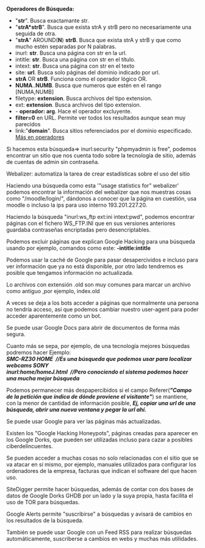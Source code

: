 __Operadores de Búsqueda:__

+ "__str__". Busca exactamante str.
+ "__strA*strB__". Busca que exista strA y strB pero no necesariamente una seguida de otra.
+ "__strA__" AROUND(__N__) __strB__. Busca que exista strA y strB y que como mucho estén separadas por N palabras.
+ inurl: __str__. Busca una página con str en la url.
+ intitle: __str__. Busca una página con str en el título.
+ intext: __str__. Busca una página con str en el texto
+ site: __url__. Busca solo páginas del dominio indicado por url.
+ __strA__ OR __strB__. Funciona como el operador lógico OR.
+ __NUMA__..__NUMB__. Busca que numeros que estén en el rango [NUMA,NUMB]
+ filetype: __extension__. Busca archivos del tipo extension.
+ ext: __extension__. Busca archivos del tipo extension.
+ \- __operador: arg__. Hace el operador excluyente.
+ __filter=0__ en URL. Permite ver todos los resultados aunque sean muy parecidos 
+ link:"__domain__". Busca sitios referenciados por el dominio especificado.
[Más en operadores](https://support.google.com/websearch/?hl=es)

Si hacemos esta búsqueda=> inurl:security "phpmyadmin is free", podemos encontrar un sitio que nos cuenta
todo sobre la tecnología de sitio, además de cuentas de admin sin contraseña.

Webalizer: automatiza la tarea de crear estadísticas sobre el uso del sitio

Haciendo una búsqueda como esta '"usage statistics for" webalizer' podemos encontrar la información
del webalizer que nos muestras cosas como "/moodle/login/", dándonos a conocer que la página en cuestión,
usa moodle o incluso la ips para uso interno 193.201.227.20.

Haciendo la búsqueda "inurl:ws_ftp ext:ini intext:pwd", podemos encontrar páginas con el fichero WS_FTP.INI
que en sus versiones anteriores guardaba contraseñas encriptadas pero desencriptables.

Podemos excluir páginas que explican Google Hacking para una búsqueda usando por ejemplo, comandos 
como este: __-intitle:intitle__

Podemos usar la caché de Google para pasar desapercividos e incluso para ver información que ya no
está disponible, por otro lado tendremos es posible que tengamos información no actualizada.

Lo archivos con extensión .old son muy comunes para marcar un archivo como antiguo ,por ejemplo, index.old

A veces se deja a los bots acceder a páginas que normalmente una persona no tendría acceso, así que 
podemos cambiar nuestro user-agent para poder acceder aparentemente como un bot.

Se puede usar Google Docs para abrir de documentos de forma más segura.

Cuanto más se sepa, por ejemplo, de una tecnología mejores búsquedas podremos hacer Ejemplo:<br/>
   ***SMC-RZ30 HOME &nbsp;//Es una búsqueda que podemos usar para localizar webcams SONY***<br/>
   ***inurl:home/homeJ.html &nbsp;//Pero conociendo el sistema podemos hacer una mucha mejor búsqueda***<br/>


Podemos permanecer más despapercibidos si el campo Referer(***"Campo de la petición que indica de dónde proviene el visitante"***)
se mantiene, con la menor de cantidad de información posible,
***Ej, copiar una url de una búsqueda, abrir una nueva ventana y pegar la url ahí.***

Se puede usar Google para ver las páginas más actualizadas.

Existen los "Google Hacking Honeypots", páginas creadas para aparecer en los Google Dorks, que pueden ser utilizadas incluso
para cazar a posibles ciberdelincuentes.

Se pueden acceder a muchas cosas no solo relacionadas con el sitio que se va atacar en sí mismo, por ejemplo, manuales utilizados
para configurar los ordenadores de la empresa, facturas que indican el software del que hacen uso.

SiteDigger permite hacer búsquedas, además de contar con dos bases de datos de Google Dorks GHDB por un lado y la suya propia, hasta
facilita el uso de TOR para búsquedas.

Google Alerts permite "suscribirse" a búsquedas y avisará de cambios en los resultados de la búsqueda.

También se puede usar Google con un Feed RSS para realizar búsquedas automáticamente, suscriberse a cambios en webs y muchas más utilidades.


